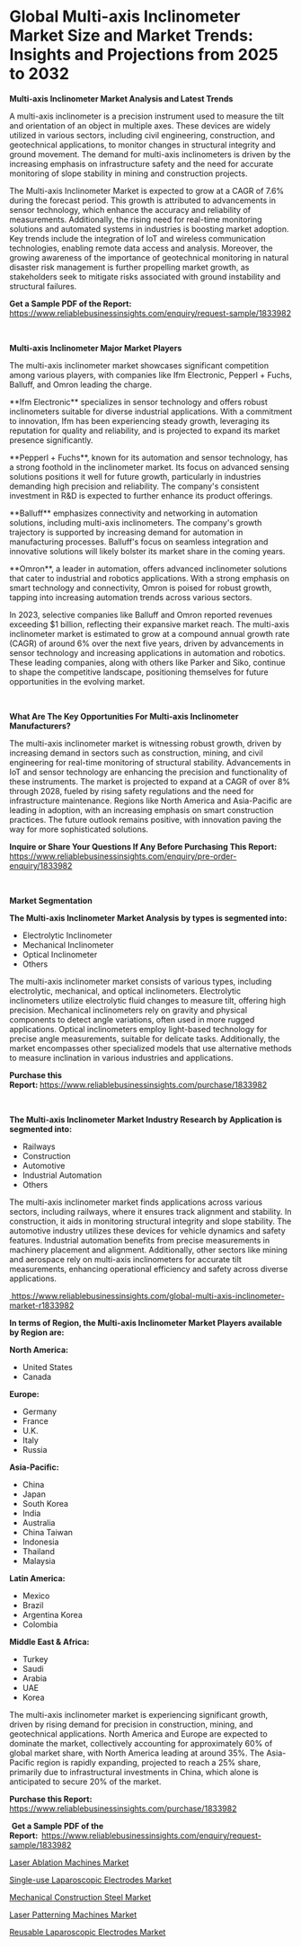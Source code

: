<p><h1>Global Multi-axis Inclinometer Market Size and Market Trends: Insights and Projections from 2025 to 2032</h1></p><p><strong>Multi-axis Inclinometer Market Analysis and Latest Trends</strong></p>
<p><p>A multi-axis inclinometer is a precision instrument used to measure the tilt and orientation of an object in multiple axes. These devices are widely utilized in various sectors, including civil engineering, construction, and geotechnical applications, to monitor changes in structural integrity and ground movement. The demand for multi-axis inclinometers is driven by the increasing emphasis on infrastructure safety and the need for accurate monitoring of slope stability in mining and construction projects.</p><p>The Multi-axis Inclinometer Market is expected to grow at a CAGR of 7.6% during the forecast period. This growth is attributed to advancements in sensor technology, which enhance the accuracy and reliability of measurements. Additionally, the rising need for real-time monitoring solutions and automated systems in industries is boosting market adoption. Key trends include the integration of IoT and wireless communication technologies, enabling remote data access and analysis. Moreover, the growing awareness of the importance of geotechnical monitoring in natural disaster risk management is further propelling market growth, as stakeholders seek to mitigate risks associated with ground instability and structural failures.</p></p>
<p><strong>Get a Sample PDF of the Report:&nbsp;</strong> <a href="https://www.reliablebusinessinsights.com/enquiry/request-sample/1833982?utm_campaign=1117&utm_medium=2&utm_source=Github&utm_content=ia&utm_term=06012025&utm_id=multi-axis-inclinometer">https://www.reliablebusinessinsights.com/enquiry/request-sample/1833982</a></p>
<p>&nbsp;</p>
<p><strong>Multi-axis Inclinometer Major Market Players</strong></p>
<p><p>The multi-axis inclinometer market showcases significant competition among various players, with companies like Ifm Electronic, Pepperl + Fuchs, Balluff, and Omron leading the charge. </p><p>**Ifm Electronic** specializes in sensor technology and offers robust inclinometers suitable for diverse industrial applications. With a commitment to innovation, Ifm has been experiencing steady growth, leveraging its reputation for quality and reliability, and is projected to expand its market presence significantly.</p><p>**Pepperl + Fuchs**, known for its automation and sensor technology, has a strong foothold in the inclinometer market. Its focus on advanced sensing solutions positions it well for future growth, particularly in industries demanding high precision and reliability. The company's consistent investment in R&D is expected to further enhance its product offerings.</p><p>**Balluff** emphasizes connectivity and networking in automation solutions, including multi-axis inclinometers. The company's growth trajectory is supported by increasing demand for automation in manufacturing processes. Balluff's focus on seamless integration and innovative solutions will likely bolster its market share in the coming years.</p><p>**Omron**, a leader in automation, offers advanced inclinometer solutions that cater to industrial and robotics applications. With a strong emphasis on smart technology and connectivity, Omron is poised for robust growth, tapping into increasing automation trends across various sectors.</p><p>In 2023, selective companies like Balluff and Omron reported revenues exceeding $1 billion, reflecting their expansive market reach. The multi-axis inclinometer market is estimated to grow at a compound annual growth rate (CAGR) of around 6% over the next five years, driven by advancements in sensor technology and increasing applications in automation and robotics. These leading companies, along with others like Parker and Siko, continue to shape the competitive landscape, positioning themselves for future opportunities in the evolving market.</p></p>
<p>&nbsp;</p>
<p><strong>What Are The Key Opportunities For Multi-axis Inclinometer Manufacturers?</strong></p>
<p><p>The multi-axis inclinometer market is witnessing robust growth, driven by increasing demand in sectors such as construction, mining, and civil engineering for real-time monitoring of structural stability. Advancements in IoT and sensor technology are enhancing the precision and functionality of these instruments. The market is projected to expand at a CAGR of over 8% through 2028, fueled by rising safety regulations and the need for infrastructure maintenance. Regions like North America and Asia-Pacific are leading in adoption, with an increasing emphasis on smart construction practices. The future outlook remains positive, with innovation paving the way for more sophisticated solutions.</p></p>
<p><strong>Inquire or Share Your Questions If Any Before Purchasing This Report:</strong> <a href="https://www.reliablebusinessinsights.com/enquiry/pre-order-enquiry/1833982?utm_campaign=1117&utm_medium=2&utm_source=Github&utm_content=ia&utm_term=06012025&utm_id=multi-axis-inclinometer">https://www.reliablebusinessinsights.com/enquiry/pre-order-enquiry/1833982</a></p>
<p>&nbsp;</p>
<p><strong>Market Segmentation</strong></p>
<p><strong>The Multi-axis Inclinometer Market Analysis by types is segmented into:</strong></p>
<p><ul><li>Electrolytic Inclinometer</li><li>Mechanical Inclinometer</li><li>Optical Inclinometer</li><li>Others</li></ul></p>
<p><p>The multi-axis inclinometer market consists of various types, including electrolytic, mechanical, and optical inclinometers. Electrolytic inclinometers utilize electrolytic fluid changes to measure tilt, offering high precision. Mechanical inclinometers rely on gravity and physical components to detect angle variations, often used in more rugged applications. Optical inclinometers employ light-based technology for precise angle measurements, suitable for delicate tasks. Additionally, the market encompasses other specialized models that use alternative methods to measure inclination in various industries and applications.</p></p>
<p><strong>Purchase this Report:&nbsp;</strong><a href="https://www.reliablebusinessinsights.com/purchase/1833982?utm_campaign=1117&utm_medium=2&utm_source=Github&utm_content=ia&utm_term=06012025&utm_id=multi-axis-inclinometer">https://www.reliablebusinessinsights.com/purchase/1833982</a></p>
<p>&nbsp;</p>
<p><strong>The Multi-axis Inclinometer Market Industry Research by Application is segmented into:</strong></p>
<p><ul><li>Railways</li><li>Construction</li><li>Automotive</li><li>Industrial Automation</li><li>Others</li></ul></p>
<p><p>The multi-axis inclinometer market finds applications across various sectors, including railways, where it ensures track alignment and stability. In construction, it aids in monitoring structural integrity and slope stability. The automotive industry utilizes these devices for vehicle dynamics and safety features. Industrial automation benefits from precise measurements in machinery placement and alignment. Additionally, other sectors like mining and aerospace rely on multi-axis inclinometers for accurate tilt measurements, enhancing operational efficiency and safety across diverse applications.</p></p>
<p><a href="https://www.reliablebusinessinsights.com/global-multi-axis-inclinometer-market-r1833982?utm_campaign=1117&utm_medium=2&utm_source=Github&utm_content=ia&utm_term=06012025&utm_id=multi-axis-inclinometer">&nbsp;https://www.reliablebusinessinsights.com/global-multi-axis-inclinometer-market-r1833982</a></p>
<p><strong>In terms of Region, the Multi-axis Inclinometer Market Players available by Region are:</strong></p>
<p>
    <p> <strong> North America: </strong>
        <ul>
            <li>United States</li>
            <li>Canada</li>
        </ul>
        </p> 
    <p> <strong> Europe: </strong>
        <ul>
            <li>Germany</li>
            <li>France</li>
            <li>U.K.</li>
            <li>Italy</li>
            <li>Russia</li>
        </ul>
        </p> 
    <p> <strong> Asia-Pacific: </strong>
        <ul>
            <li>China</li>
            <li>Japan</li>
            <li>South Korea</li>
            <li>India</li>
            <li>Australia</li>
            <li>China Taiwan</li>
            <li>Indonesia</li>
            <li>Thailand</li>
            <li>Malaysia</li>
        </ul>
        </p> 
    <p> <strong> Latin America: </strong>
        <ul>
            <li>Mexico</li>
            <li>Brazil</li>
            <li>Argentina Korea</li>
            <li>Colombia</li>
        </ul>
        </p> 
    <p> <strong> Middle East & Africa: </strong>
        <ul>
            <li>Turkey</li>
            <li>Saudi</li>
            <li>Arabia</li>
            <li>UAE</li>
            <li>Korea</li>
        </ul>
    </p>
    </p>
<p><p>The multi-axis inclinometer market is experiencing significant growth, driven by rising demand for precision in construction, mining, and geotechnical applications. North America and Europe are expected to dominate the market, collectively accounting for approximately 60% of global market share, with North America leading at around 35%. The Asia-Pacific region is rapidly expanding, projected to reach a 25% share, primarily due to infrastructural investments in China, which alone is anticipated to secure 20% of the market.</p></p>
<p><strong>Purchase this Report: </strong><a href="https://www.reliablebusinessinsights.com/purchase/1833982?utm_campaign=1117&utm_medium=2&utm_source=Github&utm_content=ia&utm_term=06012025&utm_id=multi-axis-inclinometer">https://www.reliablebusinessinsights.com/purchase/1833982</a></p>
<p>&nbsp;<strong>Get a Sample PDF of the Report:&nbsp;&nbsp;</strong><a href="https://www.reliablebusinessinsights.com/enquiry/request-sample/1833982?utm_campaign=1117&utm_medium=2&utm_source=Github&utm_content=ia&utm_term=06012025&utm_id=multi-axis-inclinometer">https://www.reliablebusinessinsights.com/enquiry/request-sample/1833982</a></p>
<p><strong></strong></p>
<p><p><a href="https://www.linkedin.com/pulse/why-laser-ablation-machines-market-thriving-148-cagr-through-qpjgc?utm_campaign=1117&utm_medium=2&utm_source=Github&utm_content=ia&utm_term=06012025&utm_id=multi-axis-inclinometer">Laser Ablation Machines Market</a></p><p><a href="https://github.com/indrystar/Market-Research-Report-List-5/blob/main/single-use-laparoscopic-electrodes-market.md?utm_campaign=1117&utm_medium=2&utm_source=Github&utm_content=ia&utm_term=06012025&utm_id=multi-axis-inclinometer">Single-use Laparoscopic Electrodes Market</a></p><p><a href="https://www.linkedin.com/pulse/navigating-mechanical-construction-steel-market-through-2025-2032showing-tcxne?utm_campaign=1117&utm_medium=2&utm_source=Github&utm_content=ia&utm_term=06012025&utm_id=multi-axis-inclinometer">Mechanical Construction Steel Market</a></p><p><a href="https://www.linkedin.com/pulse/data-global-laser-patterning-machines-markets-share-size-growth-cggec?utm_campaign=1117&utm_medium=2&utm_source=Github&utm_content=ia&utm_term=06012025&utm_id=multi-axis-inclinometer">Laser Patterning Machines Market</a></p><p><a href="https://github.com/locarol73/Market-Research-Report-List-1/blob/main/reusable-laparoscopic-electrodes-market.md?utm_campaign=1117&utm_medium=2&utm_source=Github&utm_content=ia&utm_term=06012025&utm_id=multi-axis-inclinometer">Reusable Laparoscopic Electrodes Market</a></p></p>